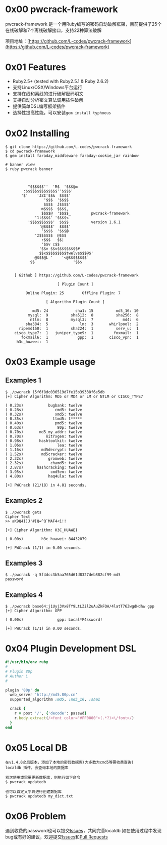 # 0x00 pwcrack-framework
pwcrack-framework 是一个用Ruby编写的密码自动破解框架，目前提供了25个在线破解和7个离线破解接口，支持22种算法破解

项目地址：[https://github.com/L-codes/pwcrack-framework](https://github.com/L-codes/pwcrack-framework)

# 0x01 Features
- Ruby2.5+ (tested with Ruby2.5.1 & Ruby 2.6.2)
- 支持Linux/OSX/Windows平台运行
- 支持在线和离线的进行破解密码明文
- 支持自动分析密文算法调用插件破解
- 提供简单DSL编写框架插件
- 选择性提高性能，可以安装`gem install typhoeus`

# 0x02 Installing
```
$ git clone https://github.com/L-codes/pwcrack-framework
$ cd pwcrack-framework
$ gem install faraday_middleware faraday-cookie_jar rainbow

# banner view
$ ruby pwcrack banner
                                             

                                             
          "$$$$$$''  'M$  '$$$@m            
        :$$$$$$$$$$$$$$''$$$$'               
       '$'    'JZI'$$&  $$$$'                
                 '$$$  '$$$$                 
                 $$$$  J$$$$'                
                m$$$$  $$$$,                
                $$$$@  '$$$$_         pwcrack-framework
             '1t$$$$' '$$$$<               
          '$$$$$$$$$$'  $$$$          version 1.6.1
               '@$$$$'  $$$$'                
                '$$$$  '$$$@                 
             'z$$$$$$  @$$$                  
                r$$$   $$|                   
                '$$v c$$                     
               '$$v $$v$$$$$$$$$#            
               $$x$$$$$$$$$twelve$$$@$'      
             @$$$@L '    '<@$$$$$$$$`        
           $$                 '$$$           
                                             

    [ Github ] https://github.com/L-codes/pwcrack-framework

                       [ Plugin Count ] 

         Online Plugin: 25        Offline Plugin: 7

                  [ Algorithm Plugin Count ] 

            md5: 24            sha1: 15          md5_16: 10
          mysql:  9          sha512:  8          sha256:  8
           ntlm:  8          mysql3:  7             md4:  6
         sha384:  5              lm:  3       whirlpool:  2
      ripemd160:  1          sha224:  1          serv_u:  1
    cisco_type7:  1   juniper_type9:  1         foxmail:  1
       foxmail6:  1             gpp:  1       cisco_vpn:  1
     h3c_huawei:  1

```

# 0x03 Example usage

## Examples 1
```
$ ./pwcrack 15f6f8dc036519d7fe15b39338f6e5db
[+] Cipher Algorithm: MD5 or MD4 or LM or NTLM or CISCO_TYPE7

( 0.23s)           bugbank: twelve
( 0.28s)              cmd5: twelve
( 0.32s)              xmd5: twelve
( 0.35s)             ttmd5: t*****
( 0.40s)              pmd5: twelve
( 0.63s)               80p: twelve
( 0.70s)       md5_my_addr: twelve
( 0.70s)          nitrxgen: twelve
( 0.98s)       hashtoolkit: twelve
( 1.06s)               lea: twelve
( 1.16s)        md5decrypt: twelve
( 1.52s)        md5cracker: twelve
( 2.32s)           gromweb: twelve
( 2.32s)            chamd5: twelve
( 3.87s)      hashcracking: twelve
( 3.95s)            cmd5en: twelve
( 4.80s)           haq4ula: twelve

[+] PWCrack (21/18) in 4.81 seconds.
```
## Examples 2
```
$ ./pwcrack gets
Cipher Text
>> aK9Q4I)J'#[Q=^Q`MAF4<1!!

[+] Cipher Algorithm: H3C_HUAWEI

( 0.00s)        h3c_huawei: 84432079

[+] PWCrack (1/1) in 0.00 seconds.
```
## Examples 3
```
$ ./pwcrack -q 5f4dcc3b5aa765d61d8327deb882cf99 md5
password
```
## Examples 4
```
$ ./pwcrack base64:j1Uyj3Vx8TY9LtLZil2uAuZkFQA/4latT76ZwgdHdhw gpp
[+] Cipher Algorithm: GPP

( 0.00s)               gpp: Local*P4ssword!

[+] PWCrack (1/1) in 0.00 seconds.
```

# 0x04 Plugin Development DSL
```ruby
#!/usr/bin/env ruby
#
# Plugin 80p
# Author L
#

plugin '80p' do
  web_server 'http://md5.80p.cn'
  supported_algorithm :md5, :md5_16, :sha1

  crack {
    r = post '/', {'decode': passwd}
    r.body.extract(/<font color="#FF0000">(.*?)<\/font>/)
  }
end
```

# 0x05 Local DB
```
在v1.4.0之后版本，添加了本地的密码数据库(大多数为cmd5等需收费查询)
localdb 插件，会查询本地的数据库

初次使用或需要更新数据库，则执行如下命令
$ pwcrack updatedb

也可以自定义字典进行创建数据库
$ pwcrack updatedb my_dict.txt
```

# 0x06 Problem
遇到收费的password也可以提交[Issues](https://github.com/L-codes/pwcrack-framework/issues)，共同完善localdb
如在使用过程中发现bug或有好的建议，欢迎提交[Issues](https://github.com/L-codes/pwcrack-framework/issues)和[Pull Requests](https://github.com/L-codes/pwcrack-framework/pulls)
